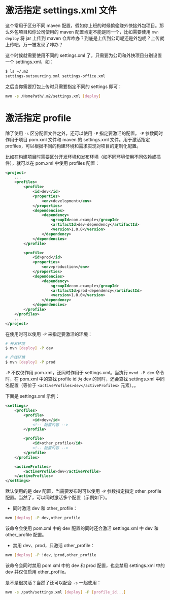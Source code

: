 # 激活指定 settings.xml 文件

这个常用于区分不同 maven 配置，假如你上班的时候偷偷赚外快接外包项目。那么外包项目和你公司使用的 maven 配置肯定不能是同一个，比如需要使用 `mvn deploy` 将 jar 上传到 maven 仓库咋办？到底是上传到公司呢还是外包呢？上传就上传吧，万一被发现了咋办？

这个时候就需要使用不同的 settings.xml 了，只需要为公司和外快项目分别设置一个 settings.xml，如：

```bash
$ ls ~/.m2
settings-outsourcing.xml settings-office.xml
```

之后当你需要打包上传时只需要指定不同的 settings 即可：

```bash
mvn -s /HomePath/.m2/settings.xml [deploy]
```

# 激活指定 profile

除了使用 `-s` 区分配置文件之外，还可以使用 `-P` 指定要激活的配置。`-P` 参数同时作用于项目 pom.xml 文件和 maven 的 settings.xml 文件。用于激活指定 profiles，可以根据不同的构建环境和需求实现对项目的定制化配置。

比如在构建项目时需要区分开发环境和发布环境（如不同环境使用不同依赖或插件），就可以在 pom.xml 中使用 profiles 配置：

```xml
<project>
    ...
    <profiles>
        <profile>
            <id>dev</id>
            <properties>
                <env>development</env>
            </properties>
            <dependencies>
                <dependency>
                    <groupId>com.example</groupId>
                    <artifactId>dev-dependency</artifactId>
                    <version>1.0.0</version>
                </dependency>
            </dependencies>
        </profile>

        <profile>
            <id>prod</id>
            <properties>
                <env>production</env>
            </properties>
            <dependencies>
                <dependency>
                    <groupId>com.example</groupId>
                    <artifactId>prod-dependency</artifactId>
                    <version>1.0.0</version>
                </dependency>
            </dependencies>
        </profile>
    </profiles>
    ...
</project>
```

在使用时可以使用 `-P` 来指定要激活的环境：

```bash
# 开发环境
$ mvn [deploy] -P dev

# 产线环境
$ mvn [deploy] -P prod
```

`-P` 不仅仅作用 pom.xml，还同时作用于 settings.xml。当执行 `mvnd -P dev` 命令时，在 pom.xml 中的查找 profile id 为 dev 的同时，还会查找 settings.xml 中同名配置（等价于 `<activeProfiles>dev</activeProfiles>` 元素）。。

下面是 settings.xml 示例：

```xml
<settings>
    <profiles>
        <profile>
            <id>dev</id>
            <!-- 配置内容 -->
        </profile>

        <profile>
            <id>other_profile</id>
            <!-- 配置内容 -->
        </profile>
    </profiles>

    <activeProfiles>
        <activeProfile>dev</activeProfile>
    </activeProfiles>
</settings>
```

默认使用的是 dev 配置，当需要发布时可以使用 `-P` 参数指定指定 other_profile 配置。当然了，可以同时激活多个配置（示例如下）。

- 同时激活 dev 和 other_profile：

```bash
mvn [deploy] -P dev,other_profile
```

该命令会使用 pom.xml 中的 dev 配置的同时还会激活 settings.xml 中 dev 和 other_profile 配置。

- 禁用 dev、prod，只激活 other_profile：

```bash
mvn [deploy] -P !dev,!prod,other_profile
```

该命令会同时禁用 pom.xml 中的 dev 和 prod 配置，也会禁用 settings.xml 中的 dev 并仅仅启用 other_profile。

是不是很灵活？当然了还可以配合 `-s` 一起使用：

```bash
mvn -s /path/settings.xml [deploy] -P [profile_id...]
```


